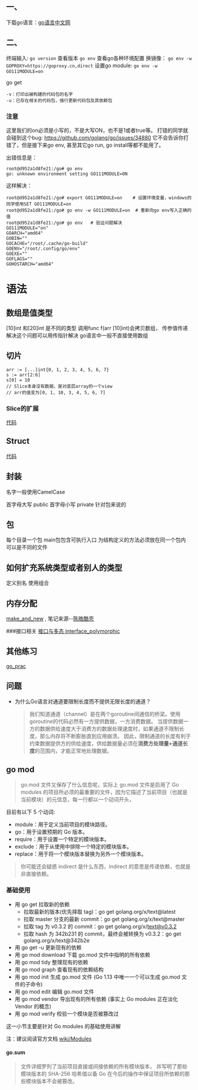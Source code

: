 <!--
* @UpdateTime : 2021/3/12 23:20
* @Author : 27
* @description: type some description
-->

## 一、
下载go语言：[go语言中文网](https://studygolang.com/dl)

## 二、
终端输入: `go version` 查看版本
`go env` 查看go各种环境配置
换镜像： `go env -w GOPROXY=https://goproxy.cn,direct`
设置go module: `go env -w GO111MODULE=on`

go get 
```
-v：打印出被构建的代码包的名字
-u：已存在相关的代码包，强行更新代码包及其依赖包
```

### 注意
这里我们的on必须是小写的，不是大写ON，也不是1或者true等。
打错的同学就会碰到这个bug: https://github.com/golang/go/issues/34880 
它不会告诉你打错了，但是接下来go env, 甚至其它go run, go install等都不能用了。

出错信息是：
```
root@d952a1d8fe21:/go# go env
go: unknown environment setting GO111MODULE=ON
```
这样解决：
```
root@d952a1d8fe21:/go# export GO111MODULE=on    # 设置环境变量，windows的同学使用SET GO111MODULE=on
root@d952a1d8fe21:/go# go env -w GO111MODULE=on  # 重新向go env写入正确的值
root@d952a1d8fe21:/go# go env   # 验证问题解决
GO111MODULE="on"
GOARCH="amd64"
GOBIN=""
GOCACHE="/root/.cache/go-build"
GOENV="/root/.config/go/env"
GOEXE=""
GOFLAGS=""
GOHOSTARCH="amd64"
```

# 语法
## 数组是值类型
[10]int 和[20]int 是不同的类型
调用func f(arr [10]int)会拷贝数组， 传参值传递
解决这个问题可以用传指针解决
go语言中一般不直接使用数组

## 切片
```
arr := [...]int{0, 1, 2, 3, 4, 5, 6, 7}
s := arr[2:6]
s[0] = 10
// Slice本身没有数据，是对底层array的一个view
// arr的值变为[0, 1, 10, 3, 4, 5, 6, 7]

```
### Slice的扩展
[代码](../prac_code_content/7788/array_iter/array_iter.go)

## Struct
[代码](../prac_code_content/7788/tree/node.go)

## 封装
名字一般使用CamelCase

首字母大写 public
首字母小写 private
针对包来说的

## 包
每个目录一个包
main包包含可执行入口
为结构定义的方法必须放在同一个包内
可以是不同的文件

## 如何扩充系统类型或者别人的类型
定义别名
使用组合

## 内存分配
[make_and_new](../prac_code_content/7788/make_and_new/make_new.go) , 笔记来源--[陈皓酷壳](https://coolshell.cn/articles/8460.html)

###接口相关
[接口与多态 interface_polymorphic](../prac_code_content/7788/go_interface_polymorphic/polymorphic_interface.go)


## 其他练习
[go_prac](../prac_code_content/7788/go_base/go_prac.go)

## 问题
- 为什么Go语言对通道要限制长度而不提供无限长度的通道？
  > 我们知道通道（channel）是在两个goroutine间通信的桥梁。使用goroutine的代码必然有一方提供数据，一方消费数据。
  当提供数据一方的数据供给速度大于消费方的数据处理速度时，如果通道不限制长度，那么内存将不断膨胀直到应用崩溃。
  因此，限制通道的长度有利于约束数据提供方的供给速度，供给数据量必须在**消费方处理量+通道长度**的范围内，才能正常地处理数据。

## go mod
> go.mod 文件又保存了什么信息呢，实际上 go.mod 文件是启用了 Go modules 的项目所必须的最重要的文件，因为它描述了当前项目（也就是当前模块）的元信息，每一行都以一个动词开头，

目前有以下 5 个动词:
- module：用于定义当前项目的模块路径。
- go：用于设置预期的 Go 版本。
- require：用于设置一个特定的模块版本。
- exclude：用于从使用中排除一个特定的模块版本。
- replace：用于将一个模块版本替换为另外一个模块版本。

> 你可能还会疑惑 indirect 是什么东西，indirect 的意思是传递依赖，也就是非直接依赖。

### 基础使用
- 用 go get 拉取新的依赖
  - 拉取最新的版本(优先择取 tag)：go get golang.org/x/text@latest
  - 拉取 master 分支的最新 commit：go get golang.org/x/text@master
  - 拉取 tag 为 v0.3.2 的 commit：go get golang.org/x/text@v0.3.2
  - 拉取 hash 为 342b231 的 commit，最终会被转换为 v0.3.2：go get golang.org/x/text@342b2e
- 用 go get -u 更新现有的依赖
- 用 go mod download 下载 go.mod 文件中指明的所有依赖
- 用 go mod tidy 整理现有的依赖
- 用 go mod graph 查看现有的依赖结构
- 用 go mod init 生成 go.mod 文件 (Go 1.13 中唯一一个可以生成 go.mod 文件的子命令)
- 用 go mod edit 编辑 go.mod 文件
- 用 go mod vendor 导出现有的所有依赖 (事实上 Go modules 正在淡化 Vendor 的概念)
- 用 go mod verify 校验一个模块是否被篡改过

这一小节主要是针对 Go modules 的基础使用讲解

注：建议阅读官方文档 [wiki/Modules](https://github.com/golang/go/wiki/Modules)

#### go.sum 
> 文件详细罗列了当前项目直接或间接依赖的所有模块版本，
并写明了那些模块版本的 SHA-256 哈希值以备 Go 在今后的操作中保证项目所依赖的那些模块版本不会被篡改。


